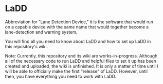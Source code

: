 # LaDD
Abbreviation for "Lane Detection Device," it is the software that would run on a capable device with the same name that would together become a lane-detection and warning system.

You will find all you need to know about LaDD and how to set up LaDD in this repository's wiki.

Note:
Currently, this repository and its wiki are works-in-progress. Although all of the necessary code to run LaDD and helpful files to set it up has been created and uploaded, the wiki is unfinished. It is only a matter of time until I will be able to officially make the first "release" of LaDD. However, until then, you have everything you need to work with LaDD.
